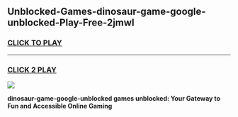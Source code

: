 
## Unblocked-Games-dinosaur-game-google-unblocked-Play-Free-2jmwl
<h3>
<a href="https://premium76.site?title=dinosaur-game-google-unblocked&ref=17A">CLICK TO PLAY</a></h3>
<hr>

<h3>
<a href="https://premium76.site?title=dinosaur-game-google-unblocked&ref=17A">CLICK 2 PLAY</a>
  
</h3>

<a href="https://premium76.site?title=dinosaur-game-google-unblocked&ref=17A"><img src="https://clearcache.store/games.png"></a>


**dinosaur-game-google-unblocked games unblocked: Your Gateway to Fun and Accessible Online Gaming**
